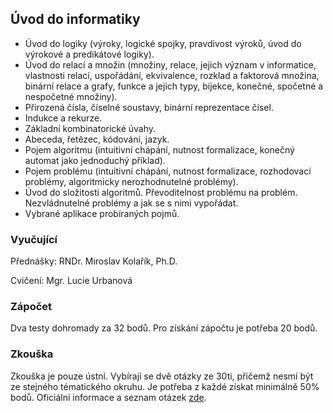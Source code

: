 ## Úvod do informatiky
- Úvod do logiky (výroky, logické spojky, pravdivost výroků, úvod do výrokové a predikátové logiky).
- Úvod do relací a množin (množiny, relace, jejich význam v informatice, vlastnosti relací, uspořádání, ekvivalence, rozklad a faktorová množina, binární relace a grafy, funkce a jejich typy, bijekce, konečné, spočetné a nespočetné množiny).
- Přirozená čísla, číselné soustavy, binární reprezentace čísel.
- Indukce a rekurze.
- Základní kombinatorické úvahy.
- Abeceda, řetězec, kódování, jazyk.
- Pojem algoritmu (intuitivní chápání, nutnost formalizace, konečný automat jako jednoduchý příklad).
- Pojem problému (intuitivní chápání, nutnost formalizace, rozhodovací problémy, algoritmicky nerozhodnutelné problémy).
- Úvod do složitosti algoritmů. Převoditelnost problému na problém. Nezvládnutelné problémy a jak se s nimi vypořádat.
- Vybrané aplikace probíraných pojmů.

### Vyučující
Přednášky: RNDr. Miroslav Kolařík, Ph.D.

Cvičení: Mgr. Lucie Urbanová

### Zápočet
Dva testy dohromady za 32 bodů. Pro získání zápočtu je potřeba 20 bodů.

### Zkouška
Zkouška je pouze ústní. Vybírají se dvě otázky ze 30ti, přičemž nesmí být ze stejného tématického okruhu. Je potřeba z každé získat minimálně 50% bodů. Oficiální informace a seznam otázek [zde](https://github.com/FrostyX/School/blob/master/UDI/doc/ZkouskoveOtazkyUDI_YUDI2012.pdf?raw=true).
